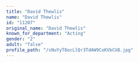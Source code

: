 ```yaml
---
title: "David Thewlis"
name: "David Thewlis"
id: "11207"
original_name: "David Thewlis"
known_for_department: "Acting"
gender: "2"
adult: "false"
profile_path: "/sNuYyT8ocLlQr3TdAW9CoKVbCU8.jpg"
---
```

